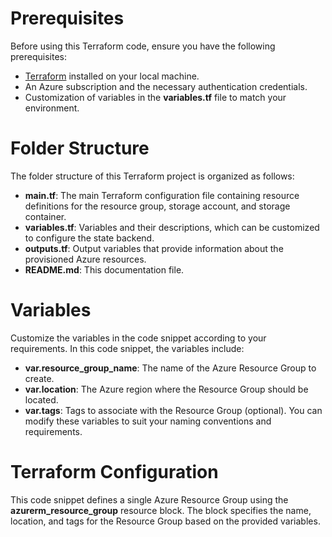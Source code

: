 # Prerequisites
Before using this Terraform code, ensure you have the following prerequisites:

* [Terraform](https://developer.hashicorp.com/terraform/downloads) installed on your local machine.
* An Azure subscription and the necessary authentication credentials.
* Customization of variables in the **variables.tf** file to match your environment.

# Folder Structure
The folder structure of this Terraform project is organized as follows:

* **main.tf**: The main Terraform configuration file containing resource definitions for the resource group, storage account, and storage container.
* **variables.tf**: Variables and their descriptions, which can be customized to configure the state backend.
* **outputs.tf**: Output variables that provide information about the provisioned Azure resources.
* **README.md**: This documentation file.

# Variables
Customize the variables in the code snippet according to your requirements. In this code snippet, the variables include:

* **var.resource_group_name**: The name of the Azure Resource Group to create.
* **var.location**: The Azure region where the Resource Group should be located.
* **var.tags**: Tags to associate with the Resource Group (optional).
You can modify these variables to suit your naming conventions and requirements.

# Terraform Configuration
This code snippet defines a single Azure Resource Group using the **azurerm_resource_group** resource block. The block specifies the name, location, and tags for the Resource Group based on the provided variables.